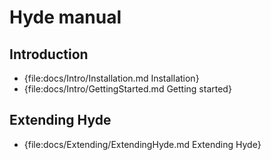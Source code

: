 Hyde manual
===========

Introduction
------------

- {file:docs/Intro/Installation.md Installation}
- {file:docs/Intro/GettingStarted.md Getting started}

Extending Hyde
--------------

- {file:docs/Extending/ExtendingHyde.md Extending Hyde}
